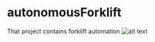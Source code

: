 # autonomousForklift
That project contains forklift automation
![alt text](https://github.com/[ercandalmis98]/[autonomousForklift]/image.jpg?raw=true)
